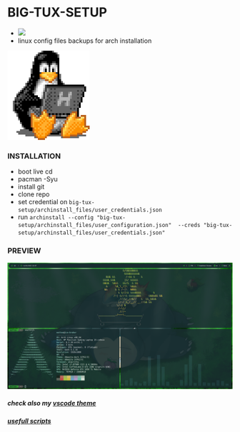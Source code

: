 # BIG-TUX-SETUP
 - ![](https://img.shields.io/badge/arch%20linux-installlation-blue)
- linux config files backups for arch installation

![](/images/tux-linux-penguin.gif)

### INSTALLATION 
- boot live cd 
- pacman -Syu
- install git
- clone repo
- set credential on `big-tux-setup/archinstall_files/user_credentials.json`
- run  `archinstall --config "big-tux-setup/archinstall_files/user_configuration.json"  --creds "big-tux-setup/archinstall_files/user_credentials.json"`
### PREVIEW
  ![preview](images/2023-04-14_10-07.png)
##### check also my [vscode theme](https://github.com/carnivuth/snorlax-theme)
##### [usefull scripts](https://github.com/carnivuth/scripts)
